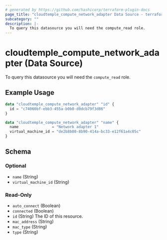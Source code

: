 ```yaml
---
# generated by https://github.com/hashicorp/terraform-plugin-docs
page_title: "cloudtemple_compute_network_adapter Data Source - terraform-provider-cloudtemple"
subcategory: ""
description: |-
  To query this datasource you will need the compute_read role.
---
```


# cloudtemple_compute_network_adapter (Data Source)

To query this datasource you will need the `compute_read` role.

## Example Usage

```terraform
data "cloudtemple_compute_network_adapter" "id" {
  id = "c74060bf-ebb3-455a-b0b0-d0dcb79f3d86"
}

data "cloudtemple_compute_network_adapter" "name" {
  name               = "Network adapter 1"
  virtual_machine_id = "de2b8b80-8b90-414a-bc33-e12f61a4c05c"
}
```

<!-- schema generated by tfplugindocs -->
## Schema

### Optional

- `name` (String)
- `virtual_machine_id` (String)

### Read-Only

- `auto_connect` (Boolean)
- `connected` (Boolean)
- `id` (String) The ID of this resource.
- `mac_address` (String)
- `mac_type` (String)
- `type` (String)


